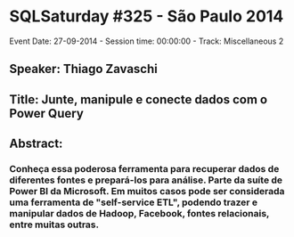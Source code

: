 # SQLSaturday #325 - São Paulo 2014
Event Date: 27-09-2014 - Session time: 00:00:00 - Track: Miscellaneous 2
## Speaker: Thiago Zavaschi
## Title: Junte, manipule e conecte dados com o Power Query
## Abstract:
### Conheça essa poderosa ferramenta para recuperar dados de diferentes fontes e prepará-los para análise. Parte da suíte de Power BI da Microsoft. Em muitos casos pode ser considerada uma ferramenta de "self-service ETL", podendo trazer e manipular dados de Hadoop, Facebook, fontes relacionais, entre muitas outras.
